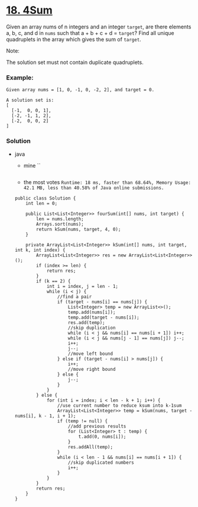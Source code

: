 # [18. 4Sum](https://leetcode.com/problems/4sum/)

Given an array nums of n integers and an integer `target`, are there elements a, b, c, and d in `nums` such that a + b + c + d = `target`? Find all unique quadruplets in the array which gives the sum of `target`.

Note:

The solution set must not contain duplicate quadruplets.

### Example:
```
Given array nums = [1, 0, -1, 0, -2, 2], and target = 0.

A solution set is:
[
  [-1,  0, 0, 1],
  [-2, -1, 1, 2],
  [-2,  0, 0, 2]
]
```

### Solution
* java
  * mine ``
  ```
  ```
  
  * the most votes `Runtime: 18 ms, faster than 68.64%, Memory Usage: 42.1 MB, less than 40.58% of Java online submissions.`
  ```
  public class Solution {
      int len = 0;

      public List<List<Integer>> fourSum(int[] nums, int target) {
          len = nums.length;
          Arrays.sort(nums);
          return kSum(nums, target, 4, 0);
      }

      private ArrayList<List<Integer>> kSum(int[] nums, int target, int k, int index) {
          ArrayList<List<Integer>> res = new ArrayList<List<Integer>>();
          if (index >= len) {
              return res;
          }
          if (k == 2) {
              int i = index, j = len - 1;
              while (i < j) {
                  //find a pair
                  if (target - nums[i] == nums[j]) {
                      List<Integer> temp = new ArrayList<>();
                      temp.add(nums[i]);
                      temp.add(target - nums[i]);
                      res.add(temp);
                      //skip duplication
                      while (i < j && nums[i] == nums[i + 1]) i++;
                      while (i < j && nums[j - 1] == nums[j]) j--;
                      i++;
                      j--;
                      //move left bound
                  } else if (target - nums[i] > nums[j]) {
                      i++;
                      //move right bound
                  } else {
                      j--;
                  }
              }
          } else {
              for (int i = index; i < len - k + 1; i++) {
                  //use current number to reduce ksum into k-1sum
                  ArrayList<List<Integer>> temp = kSum(nums, target - nums[i], k - 1, i + 1);
                  if (temp != null) {
                      //add previous results
                      for (List<Integer> t : temp) {
                          t.add(0, nums[i]);
                      }
                      res.addAll(temp);
                  }
                  while (i < len - 1 && nums[i] == nums[i + 1]) {
                      //skip duplicated numbers
                      i++;
                  }
              }
          }
          return res;
      }
  }
  ```
